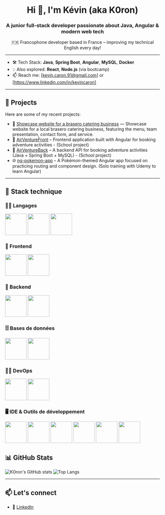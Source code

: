 <h1 align="center">Hi 👋, I'm Kévin (aka K0ron)</h1>
<h3 align="center">A junior full-stack developer passionate about Java, Angular & modern web tech</h3>

<p align="center">🇫🇷 Francophone developer based in France – improving my technical English every day!</p>

---

- 🛠️ Tech Stack: **Java**, **Spring Boot**, **Angular**, **MySQL**, **Docker**
- 💡 Also explored: **React**, **Node.js** (via bootcamp)
- 📫 Reach me: [kevin.caron.91@gmail.com] or [https://www.linkedin.com/in/kevincaron]

---

## 🚀 Projects

Here are some of my recent projects:

- 🥩 [Showcase website for a brasero catering business](https://www.lesbonnesgueules.fr) — Showcase website for a local brasero catering business, featuring the menu, team presentation, contact form, and service.
- 🔺 [AirVentureFront](https://github.com/K0ron/AirVentureFront) – Frontend application built with Angular for booking adventure activities - (School project)
- 🔧 [AirVentureBack](https://github.com/K0ron/AirVentureBack) – A backend API for booking adventure activities (Java + Spring Boot + MySQL) - (School project)
- 🌐 [ng-pokemon-app](https://github.com/K0ron/ng-pokemon-app) – A Pokémon-themed Angular app focused on practicing routing and component design. (Solo training with Udemy to learn Angular)

---

## 💼 Stack technique

### 👨‍💻 Langages
<p align="left" flexdirection="column">
  <img src="https://cdn.jsdelivr.net/gh/devicons/devicon@latest/icons/java/java-original-wordmark.svg" width="70"/>
  <img src="https://cdn.jsdelivr.net/gh/devicons/devicon/icons/typescript/typescript-original.svg" width="70"/>
  <img src="https://cdn.jsdelivr.net/gh/devicons/devicon/icons/javascript/javascript-original.svg" width="70"/>
</p>

### 🎨 Frontend
<p align="left">
  <img src="https://cdn.jsdelivr.net/gh/devicons/devicon/icons/angularjs/angularjs-original.svg" width="70"/>
  <img src="https://cdn.jsdelivr.net/gh/devicons/devicon/icons/react/react-original.svg" width="70"/>
</p>

### 🚀 Backend
<p align="left">
  <img src="https://cdn.jsdelivr.net/gh/devicons/devicon@latest/icons/spring/spring-original-wordmark.svg" width="70" />
  <img src="https://cdn.jsdelivr.net/gh/devicons/devicon@latest/icons/nodejs/nodejs-plain-wordmark.svg" width="70" />
</p>

### 🗄️ Bases de données
<p align="left">
  <img src="https://cdn.jsdelivr.net/gh/devicons/devicon/icons/mysql/mysql-original.svg" width="70"/>
  <img src="https://cdn.jsdelivr.net/gh/devicons/devicon@latest/icons/postgresql/postgresql-original.svg" width="70" />

</p>

### 🚀🤖 DevOps

<p align="left">
  <img src="https://cdn.jsdelivr.net/gh/devicons/devicon/icons/docker/docker-original.svg" width="70"/>
  <img src="https://cdn.jsdelivr.net/gh/devicons/devicon@latest/icons/git/git-original.svg" width="70" />
</p>

### 🖥️ IDE & Outils de développement
<p align="left">
  <img src="https://cdn.jsdelivr.net/gh/devicons/devicon/icons/vscode/vscode-original.svg" width="70"/> 
  <img src="https://cdn.jsdelivr.net/gh/devicons/devicon@latest/icons/intellij/intellij-original.svg" width="70" /> 
  <img src="https://cdn.jsdelivr.net/gh/devicons/devicon@latest/icons/webstorm/webstorm-original.svg" width="70" /> 
  <img src="https://cdn.jsdelivr.net/gh/devicons/devicon@latest/icons/eclipse/eclipse-original.svg" width="70"/> 
  <img src="https://cdn.jsdelivr.net/gh/devicons/devicon@latest/icons/postman/postman-original.svg" width="70" />
  <img src="https://cdn.jsdelivr.net/gh/devicons/devicon@latest/icons/insomnia/insomnia-original.svg" width="70" />

</p>



## 📊 GitHub Stats

![K0ron's GitHub stats](https://github-readme-stats.vercel.app/api?username=K0ron&show_icons=true&theme=tokyonight)
![Top Langs](https://github-readme-stats.vercel.app/api/top-langs/?username=K0ron&layout=compact&theme=tokyonight)

---

## 📫 Let's connect

- 💼 [LinkedIn](https://www.linkedin.com/in/kevincaron)
